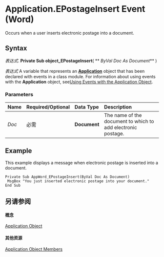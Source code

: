 
# Application.EPostageInsert Event (Word)

Occurs when a user inserts electronic postage into a document.


## Syntax

 _表达式_. **Private Sub object_EPostageInsert**( ** _ByVal Doc As Document_** )

 _表达式_ A variable that represents an **[Application](d1cf6f8f-4e88-bf01-93b4-90a83f79cb44.md)** object that has been declared with events in a class module. For information about using events with the **Application** object, see[Using Events with the Application Object](784c4c61-7e47-3dbf-46f6-da655f786ca1.md).


### Parameters



|**Name**|**Required/Optional**|**Data Type**|**Description**|
|:-----|:-----|:-----|:-----|
| _Doc_|必需|**Document**|The name of the document to which to add electronic postage.|

## Example

This example displays a message when electronic postage is inserted into a document.


```
Private Sub AppWord_EPostageInsert(ByVal Doc As Document) 
 MsgBox "You just inserted electronic postage into your document." 
End Sub
```


## 另请参阅


#### 概念


[Application Object](d1cf6f8f-4e88-bf01-93b4-90a83f79cb44.md)
#### 其他资源


[Application Object Members](http://msdn.microsoft.com/library/71669f1e-65f1-b0f1-b67d-355dfdbebe50%28Office.15%29.aspx)